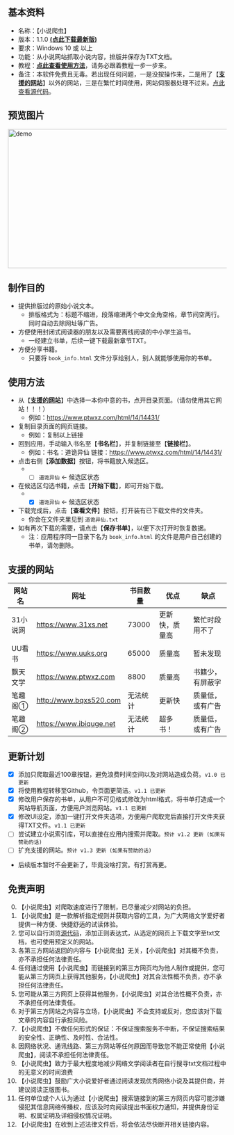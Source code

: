 
## **基本资料**
* 名称：【小说爬虫】
* 版本：1.1.0 [**(点此下载最新版)**](https://github.com/Henryyy-Hung/Web-Crawler-of-Chinese-Fiction/blob/main/exe/%E5%B0%8F%E8%AF%B4%E7%88%AC%E8%99%ABv1.1.exe?raw=true)
* 要求：Windows 10 或 以上
* 功能：从小说网站抓取小说内容，排版并保存为TXT文档。
* 教程：[**点此查看使用方法**](#使用方法)，请务必跟着教程一步一步来。
* 备注：本软件免费且无毒。若出现任何问题，一是没按操作来，二是用了【[**支援的网站**](#支援的网站 "Goto 支援的网站")】以外的网站，三是在繁忙时间使用，网站伺服器处理不过来。[点此查看源代码](https://github.com/Henryyy-Hung/Web-Crawler-of-Chinese-Fiction/tree/main/src)。

## **预览图片**
<img src="https://user-images.githubusercontent.com/78750074/179153333-c544e2c9-b499-43d4-96a2-79edf1a1ee0c.jpg" alt="demo" width="640" height="320" />

## **制作目的**
* 提供排版过的原始小说文本。
  * 排版格式为：标题不缩进，段落缩进两个中文全角空格，章节间空两行。同时自动去除网址等广告。
* 方便使用封闭式阅读器的朋友以及需要离线阅读的中小学生追书。
  * 一经建立书单，后续一键下载最新章节TXT。
* 方便分享书籍。
  * 只要将 `book_info.html` 文件分享给别人，别人就能够使用你的书单。

## **使用方法**
* 从【[**支援的网站**](#支援的网站 "Goto 支援的网站")】中选择一本你中意的书，点开目录页面。（请勿使用其它网站！！！）
  * 例如：https://www.ptwxz.com/html/14/14431/
* 复制目录页面的网页链接。
  * 例如：复制以上链接
* 回到应用，手动输入书名至【**书名栏**】，并复制链接至【**链接栏**】。
  * 例如：书名：道诡异仙 链接：https://www.ptwxz.com/html/14/14431/
* 点击右侧【**添加数据**】按钮，将书籍放入候选区。
  * - [ ] `道诡异仙` <- 候选区状态
* 在候选区勾选书籍，点击【**开始下载**】，即可开始下载。
  * - [X] `道诡异仙` <- 候选区状态
* 下载完成后，点击【**查看文件**】按钮，打开装有已下载文件的文件夹。
  * 你会在文件夹里见到 `道诡异仙.txt`
* 如有再次下载的需要，请点击【**保存书单**】，以便下次打开时恢复数据。
  * 注：应用程序同一目录下名为 `book_info.html` 的文件是用户自己创建的书单，请勿删除。

## **支援的网站**
网站名|网址|书目数量|优点|缺点
-----|----|-------|----|----
31小说网|https://www.31xs.net|73000|更新快，质量高| 繁忙时段用不了
UU看书|https://www.uuks.org|65000|质量高|暂未发现
飘天文学|https://www.ptwxz.com|8800|质量高|书籍少，有屏蔽字
笔趣阁①|http://www.bqxs520.com|无法统计|更新快|质量低，或有广告
笔趣阁②|https://www.ibiquge.net|无法统计|超多书！|质量低，或有广告

## **更新计划**
- [X] 添加只爬取最近100章按钮，避免浪费时间空间以及对网站造成负荷。`v1.0 已更新`
- [X] 将使用教程转移至Github，令页面更简洁。`v1.1 已更新`
- [X] 修改用户保存的书单，从用户不可见格式修改为html格式，将书单打造成一个网站导航页面，方便用户浏览网站。`v1.1 已更新`
- [X] 修改UI设定，添加一键打开文件夹选项，方便用户爬取完后直接打开文件夹获得TXT文件。`v1.1 已更新`
- [ ] 尝试建立小说索引库，可以直接在应用内搜索并爬取。`预计 v1.2 更新 (如果有赞助的话)`
- [ ] 扩充支援的网站。`预计 v1.3 更新 (如果有赞助的话)`
* 后续版本暂时不会更新了，毕竟没啥打赏。有打赏再更。

## **免责声明**
0. 【小说爬虫】对爬取速度进行了限制，已尽量减少对网站的负担。
1. 【小说爬虫】是一款解析指定规则并获取内容的工具，为广大网络文学爱好者提供一种方便、快捷舒适的试读体验。
2. 您可以自行浏览[源代码](https://github.com/Henryyy-Hung/Web-Spider-of-Chinese-Fiction/blob/main/src/NovelSpider.py)，添加正则表达式，从选定的网页上下载文字至txt文档，也可使用预定义的网站。
3. 各第三方网站返回的内容与【小说爬虫】无关，【小说爬虫】对其概不负责，亦不承担任何法律责任。
4. 任何通过使用【小说爬虫】而链接到的第三方网页均为他人制作或提供，您可能从第三方网页上获得其他服务，【小说爬虫】对其合法性概不负责，亦不承担任何法律责任。
5. 您可能从第三方网页上获得其他服务，【小说爬虫】对其合法性概不负责，亦不承担任何法律责任。
6. 对于第三方网站之内容与立场，【小说爬虫】不会支持或反对，您应该对下载文章的内容自行承担风险。
7. 【小说爬虫】不做任何形式的保证：不保证搜索服务不中断，不保证搜索结果的安全性、正确性、及时性、合法性。
8. 因网络状况、通讯线路、第三方网站等任何原因而导致您不能正常使用【小说爬虫】，阅读不承担任何法律责任。
9. 【小说爬虫】致力于最大程度地减少网络文学阅读者在自行搜寻txt文档过程中的无意义的时间浪费
10. 【小说爬虫】鼓励广大小说爱好者通过阅读发现优秀网络小说及其提供商，并建议阅读正版图书。
11. 任何单位或个人认为通过【小说爬虫】搜索链接到的第三方网页内容可能涉嫌侵犯其信息网络传播权，应该及时向阅读提出书面权力通知，并提供身份证明、权属证明及详细侵权情况证明。
12. 【小说爬虫】在收到上述法律文件后，将会依法尽快断开相关链接内容。
